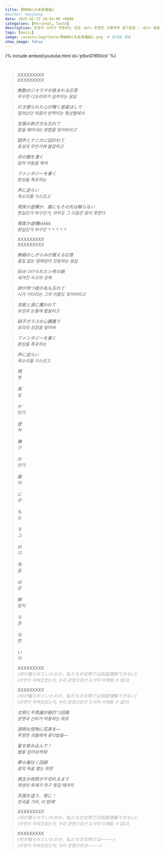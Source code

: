 ```yaml
---
title: ÅMARA(大未来電脳)
#author: Yoojeong
date: 2025-02-15 19:54:00 +0800
categories: [Personal, Taste]
description: 문명과 신비가 박동하는 회로 <br> 투명한 괴물에게 꽃다발을 ─ <br> 별을 집어삼켜줘!
tags: [music]
image: /assets/img/Taste/ÅMARA(大未来電脳).png  # 썸네일 경로
show_image: false
---
```


{% include embed/youtube.html id='p6snD1650ck' %}

<br>

> *XXXXXXXXX* <br>
> *XXXXXXXXX*

> *無数のジオラマが呑まれる応答* <br>
> *무수한 디오라마가 삼켜지는 응답*

> *引き摺られた心が輝く惑星ほしで* <br>
> *밀려났던 마음이 반짝이는 행성별에서*

> *言葉の剥ぎ方も忘れて* <br>
> *말을 떼어내는 방법을 잊어버리고*

> *銃声とナニカに囚われて* <br>
> *총성과 무언가에 붙잡히고*
 
> *月の闇を漕ぐ* <br>
> *달의 어둠을 헤쳐*

> *ファンタジーを暴く* <br>
> *환상을 폭로하는*

> *声に逆らい* <br>
> *목소리를 거스르고*

> *現実か虚構か、誰にもその先は解らない* <br>
> *현실인가 허구인가, 아무도 그 다음은 알지 못한다*

> *現実か虚構kkkkk* <br>
> *현실인가 허구인ㄱㄱㄱㄱㄱ*

> *XXXXXXXXX* <br>
> *XXXXXXXXX*

> *無縫のしがらみが震える応答* <br>
> *흠집 없는 얽매임이 진동하는 응답*

> *刻みつけられたシ考の砦* <br>
> *새겨진 사고의 성채*

> *詩が待つ彼の名も忘れて* <br>
> *시가 기다리는 그의 이름도 잊어버리고*

> *流星と涙に攫われて* <br>
> *유성과 눈물에 휩쓸리고*

> *硝子ガラスの心臓覆う* <br>
> *유리의 심장을 덮어써*

> *ファンタジーを暴く* <br>
> *환상을 폭로하는*

> *声に逆らい* <br>
> *목소리를 거스르고*

> *現* <br>
> *현* <br>
> <br>
> *実* <br>
> *실* <br>
> <br>
> *か* <br>
> *인가* <br>
> <br>
> *虚* <br>
> *허* <br>
> <br>
> *構* <br>
> *구* <br>
> <br>
> *か* <br>
> *인가* <br>
> <br>
> *誰* <br>
> *아* <br>
> <br>
> *に* <br>
> *무* <br>
> <br>
> *も* <br>
> *도* <br>
> <br>
> *そ* <br>
> *그* <br>
> <br>
> *の* <br>
> *다* <br>
> <br>
> *先* <br>
> *음* <br>
> <br>
> *は* <br>
> *은* <br>
> <br>
> *解* <br>
> *알지* <br>
> <br>
> *ら* <br>
> *못* <br>
> <br>
> *な* <br>
> *한* <br>
> <br>
> *い* <br>
> *다* <br>

> *XXXXXXXXX* <br>
> <span style="color:#a8a7a7">*(何が綴られていたのか、私たちの文明では到底理解できない)*</span> <br>
> <span style="color:#a8a7a7">*(무엇이 적혀있었는지, 우리 문명으로선 도저히 이해할 수 없다)*</span>

> *XXXXXXXXX* <br>
> <span style="color:#a8a7a7">*(何が綴られていたのか、私たちの文明では到底理解できない)*</span> <br>
> <span style="color:#a8a7a7">*(무엇이 적혀있었는지, 우리 문명으로선 도저히 이해할 수 없다)*</span>

> *文明と不思議が脈打つ回路* <br>
> *문명과 신비가 박동하는 회로*

> *透明な怪物に花束を―* <br>
> *투명한 괴물에게 꽃다발을―*

> *星を飲み込んで！* <br>
> *별을 집어삼켜줘!*

> *夢の毒吐く回廊* <br>
> *꿈의 독을 뱉는 회랑*

> *再生の祝祭が千切れるまで* <br>
> *재생의 축제가 마구 찢길 때까지*

> *天国を這う、夜に！* <br>
> *천국을 기어, 이 밤에!*

> *XXXXXXXXX* <br>
> <span style="color:#a8a7a7">*(何が綴られていたのか、私たちの文明では到底理解できない)*</span> <br>
> <span style="color:#a8a7a7">*(무엇이 적혀있었는지, 우리 문명으로선 도저히 이해할 수 없다)*</span>

> XXXXXXXXX <br>
> <span style="color:#a8a7a7">*(何が綴られていたのか、私たちの文明では―――)*</span> <br>
> <span style="color:#a8a7a7">*(무엇이 적혀있었는지, 우리 문명으로선―――)*</span>